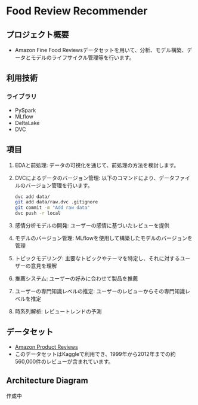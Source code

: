 # Food Review Recommender

## プロジェクト概要

- Amazon Fine Food Reviewsデータセットを用いて、分析、モデル構築、データとモデルのライフサイクル管理等を行います。

## 利用技術

### ライブラリ

- PySpark
- MLflow
- DeltaLake
- DVC

## 項目

1. EDAと前処理: データの可視化を通じて、前処理の方法を検討します。
2. DVCによるデータのバージョン管理: 以下のコマンドにより、データファイルのバージョン管理を行います。

    ``` bash
    dvc add data/
    git add data/raw.dvc .gitignore
    git commit -m "Add raw data"
    dvc push -r local
    ```

3. 感情分析モデルの開発: ユーザーの感情に基づいたレビューを提供
4. モデルのバージョン管理:  MLflowを使用して構築したモデルのバージョンを管理
5. トピックモデリング: 主要なトピックやテーマを特定し、それに対するユーザーの意見を理解
6. 推薦システム: ユーザーの好みに合わせて製品を推薦
7. ユーザーの専門知識レベルの推定: ユーザーのレビューからその専門知識レベルを推定
8. 時系列解析: レビュートレンドの予測

## データセット

- [Amazon Product Reviews](https://www.kaggle.com/datasets/saurav9786/amazon-product-reviews)
- このデータセットはKaggleで利用でき、1999年から2012年までの約560,000件のレビューが含まれています。

## Architecture Diagram

作成中
